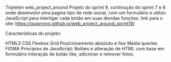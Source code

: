 Tripleten web_project_around
Projeto do sprint 9, continução do sprint 7 e 8 onde desenvolvi uma pagina tipo de rede social, com um formulário e utilizo JavaScript para interligar cada botão em suas devidas funções.
link para o site: https://guiarroyo.github.io/web_project_around_sprint19/

Características do projeto:

HTML5 
CSS
Flexbox
Grid
Posicionamento absoluto e fixo
Media queries
FIGMA
Princípios de JavaScript: Botões e alteração de HTML com base em formulário
Interação do botão like, adicionar e remover fotos.